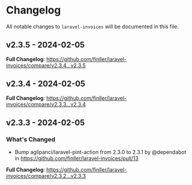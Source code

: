 # Changelog

All notable changes to `laravel-invoices` will be documented in this file.

## v2.3.5 - 2024-02-05

**Full Changelog**: https://github.com/finller/laravel-invoices/compare/v2.3.4...v2.3.5

## v2.3.4 - 2024-02-05

**Full Changelog**: https://github.com/finller/laravel-invoices/compare/v2.3.3...v2.3.4

## v2.3.3 - 2024-02-05

### What's Changed

* Bump aglipanci/laravel-pint-action from 2.3.0 to 2.3.1 by @dependabot in https://github.com/finller/laravel-invoices/pull/13

**Full Changelog**: https://github.com/finller/laravel-invoices/compare/v2.3.2...v2.3.3

